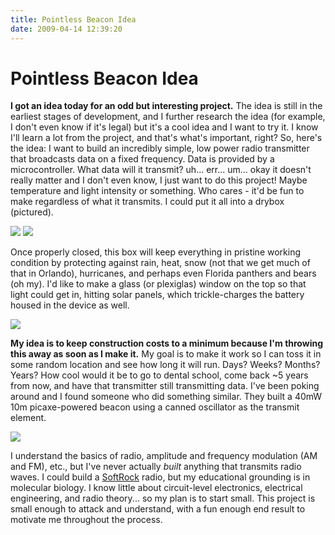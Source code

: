 ```yaml
---
title: Pointless Beacon Idea
date: 2009-04-14 12:39:20
---
```


# Pointless Beacon Idea

__I got an idea today for an odd but interesting project.__ The idea is still in the earliest stages of development, and I further research the idea (for example, I don't even know if it's legal) but it's a cool idea and I want to try it. I know I'll learn a lot from the project, and that's what's important, right? So, here's the idea: I want to build an incredibly simple, low power radio transmitter that broadcasts data on a fixed frequency. Data is provided by a microcontroller. What data will it transmit? uh... err... um... okay it doesn't really matter and I don't even know, I just want to do this project! Maybe temperature and light intensity or something. Who cares - it'd be fun to make regardless of what it transmits. I could put it all into a drybox (pictured).

<div class="text-center">

![](https://swharden.com/static/2009/04/14/waterproof_box1.jpg)
![](https://swharden.com/static/2009/04/14/waterproof_box2.jpg)

</div>

Once properly closed, this box will keep everything in pristine working condition by protecting against rain, heat, snow (not that we get much of that in Orlando), hurricanes, and perhaps even Florida panthers and bears (oh my). I'd like to make a glass (or plexiglas) window on the top so that light could get in, hitting solar panels, which trickle-charges the battery housed in the device as well.

<div class="text-center img-border">

![](https://swharden.com/static/2009/04/14/beacon.jpg)

</div>

__My idea is to keep construction costs to a minimum because I'm throwing this away as soon as I make it.__ My goal is to make it work so I can toss it in some random location and see how long it will run. Days? Weeks? Months? Years? How cool would it be to go to dental school, come back ~5 years from now, and have that transmitter still transmitting data. I've been poking around and I found someone who did something similar. They built a 40mW 10m picaxe-powered beacon using a canned oscillator as the transmit element.

<div class="text-center">

![](https://swharden.com/static/2009/04/14/beacon2.jpg)

</div>

I understand the basics of radio, amplitude and frequency modulation (AM and FM), etc., but I've never actually _built_ anything that transmits radio waves. I could build a [SoftRock](http://www.softrockradio.org/) radio, but my educational grounding is in molecular biology. I know little about circuit-level electronics, electrical engineering, and radio theory... so my plan is to start small. This project is small enough to attack and understand, with a fun enough end result to motivate me throughout the process.

